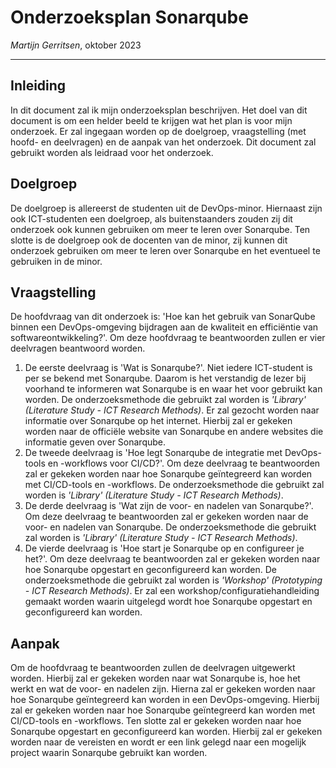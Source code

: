 # Onderzoeksplan Sonarqube

*Martijn Gerritsen*, oktober 2023

---

## Inleiding

In dit document zal ik mijn onderzoeksplan beschrijven. Het doel van dit document is om een helder beeld te krijgen wat het plan is voor mijn onderzoek. Er zal ingegaan worden op de doelgroep, vraagstelling (met hoofd- en deelvragen) en de aanpak van het onderzoek. Dit document zal gebruikt worden als leidraad voor het onderzoek.

## Doelgroep

De doelgroep is allereerst de studenten uit de DevOps-minor. Hiernaast zijn ook ICT-studenten een doelgroep, als buitenstaanders zouden zij dit onderzoek ook kunnen gebruiken om meer te leren over Sonarqube. Ten slotte is de doelgroep ook de docenten van de minor, zij kunnen dit onderzoek gebruiken om meer te leren over Sonarqube en het eventueel te gebruiken in de minor.

## Vraagstelling

De hoofdvraag van dit onderzoek is: 'Hoe kan het gebruik van SonarQube binnen een DevOps-omgeving bijdragen aan de kwaliteit en efficiëntie van softwareontwikkeling?'. Om deze hoofdvraag te beantwoorden zullen er vier deelvragen beantwoord worden.

1. De eerste deelvraag is 'Wat is Sonarqube?'. Niet iedere ICT-student is per se bekend met Sonarqube. Daarom is het verstandig de lezer bij voorhand te informeren wat Sonarqube is en waar het voor gebruikt kan worden. De onderzoeksmethode die gebruikt zal worden is *'Library' (Literature Study - ICT Research Methods)*. Er zal gezocht worden naar informatie over Sonarqube op het internet. Hierbij zal er gekeken worden naar de officiële website van Sonarqube en andere websites die informatie geven over Sonarqube.
2. De tweede deelvraag is 'Hoe legt Sonarqube de integratie met DevOps-tools en -workflows voor CI/CD?'. Om deze deelvraag te beantwoorden zal er gekeken worden naar hoe Sonarqube geïntegreerd kan worden met CI/CD-tools en -workflows. De onderzoeksmethode die gebruikt zal worden is *'Library' (Literature Study - ICT Research Methods)*.
3. De derde deelvraag is 'Wat zijn de voor- en nadelen van Sonarqube?'. Om deze deelvraag te beantwoorden zal er gekeken worden naar de voor- en nadelen van Sonarqube. De onderzoeksmethode die gebruikt zal worden is *'Library' (Literature Study - ICT Research Methods)*.
4. De vierde deelvraag is 'Hoe start je Sonarqube op en configureer je het?'. Om deze deelvraag te beantwoorden zal er gekeken worden naar hoe Sonarqube opgestart en geconfigureerd kan worden. De onderzoeksmethode die gebruikt zal worden is *'Workshop' (Prototyping - ICT Research Methods)*. Er zal een workshop/configuratiehandleiding gemaakt worden waarin uitgelegd wordt hoe Sonarqube opgestart en geconfigureerd kan worden.

## Aanpak

Om de hoofdvraag te beantwoorden zullen de deelvragen uitgewerkt worden. Hierbij zal er gekeken worden naar wat Sonarqube is, hoe het werkt en wat de voor- en nadelen zijn. Hierna zal er gekeken worden naar hoe Sonarqube geïntegreerd kan worden in een DevOps-omgeving. Hierbij zal er gekeken worden naar hoe Sonarqube geïntegreerd kan worden met CI/CD-tools en -workflows. Ten slotte zal er gekeken worden naar hoe Sonarqube opgestart en geconfigureerd kan worden. Hierbij zal er gekeken worden naar de vereisten en wordt er een link gelegd naar een mogelijk project waarin Sonarqube gebruikt kan worden.
